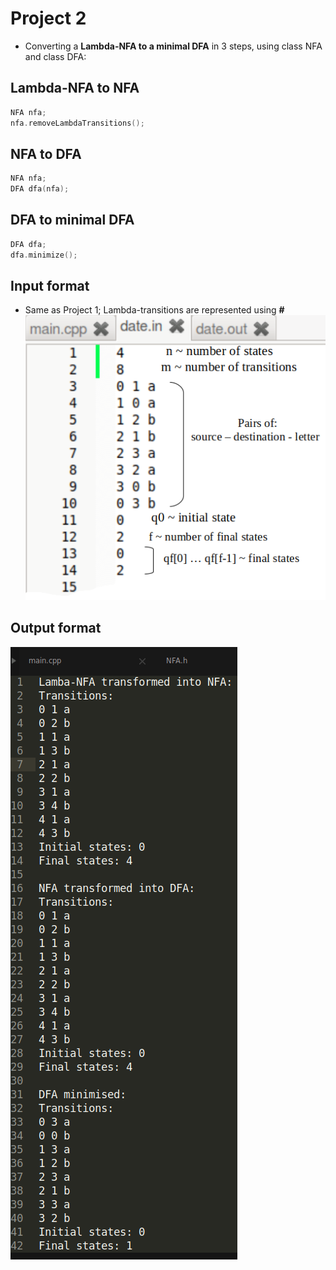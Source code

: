# Project 2

- Converting a **Lambda-NFA to a minimal DFA** in 3 steps, using class NFA and class DFA:

## Lambda-NFA to NFA

```cpp
NFA nfa;
nfa.removeLambdaTransitions();
```

## NFA to DFA
```cpp
NFA nfa;
DFA dfa(nfa);
```

## DFA to minimal DFA
```cpp
DFA dfa;
dfa.minimize();
```
## Input format 
- Same as Project 1; Lambda-transitions are represented using **#** <br>
![](input1.png)

## Output format
![](output.png)
